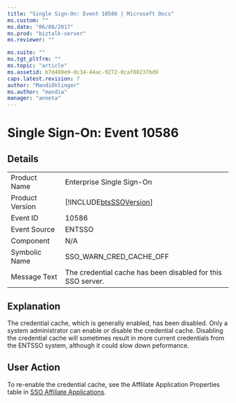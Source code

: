 ```yaml
---
title: "Single Sign-On: Event 10586 | Microsoft Docs"
ms.custom: ""
ms.date: "06/08/2017"
ms.prod: "biztalk-server"
ms.reviewer: ""

ms.suite: ""
ms.tgt_pltfrm: ""
ms.topic: "article"
ms.assetid: b7d480e9-dc34-44ac-9272-0caf80237bd9
caps.latest.revision: 7
author: "MandiOhlinger"
ms.author: "mandia"
manager: "anneta"
---
```

# Single Sign-On: Event 10586
## Details  
  
|||  
|-|-|  
|Product Name|Enterprise Single Sign-On|  
|Product Version|[!INCLUDE[btsSSOVersion](../includes/btsssoversion-md.md)]|  
|Event ID|10586|  
|Event Source|ENTSSO|  
|Component|N/A|  
|Symbolic Name|SSO_WARN_CRED_CACHE_OFF|  
|Message Text|The credential cache has been disabled for this SSO server.|  
  
## Explanation  
 The credential cache, which is generally enabled, has been disabled. Only a system administrator can enable or disable the credential cache. Disabling the credential cache will sometimes result in more current credentials from the ENTSSO system, although it could slow down peformance.  
  
## User Action  
 To re-enable the credential cache, see the Afflilate Application Properties table in [SSO Affiliate Applications](../core/sso-affiliate-applications.md).